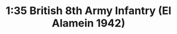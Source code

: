 ---
layout: product
title: "1:35 British 8th Army Infantry (El Alamein 1942) "
price: "1800" 
desc: "Maketa"
img_path: "/assets/img/DRA6390.webp"
brand: "Dragon"
available: false
special_offer: false
new: false
soon: false
cat: "010000"
subcat: "010600"
subsubcat: "0N/A"
sifra: "DRA6390"
popular: false
spec: false
---